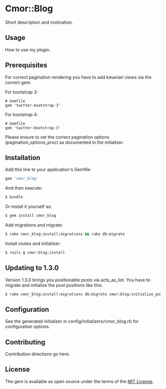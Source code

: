 # Cmor::Blog
Short description and motivation.

## Usage
How to use my plugin.

## Prerequisites

For correct pagination rendering you have to add kmaniari views via the correct gem.

For bootstrap 3:

    # Gemfile
    gem 'twitter-bootstrap-3'


For bootstrap 4:

    # Gemfile
    gem 'twitter-bootstrap-3'

Please ensure to set the correct pagination options (pagination_options_proc) as documented in the initializer.

## Installation
Add this line to your application's Gemfile:

```ruby
gem 'cmor_blog'
```

And then execute:
```bash
$ bundle
```

Or install it yourself as:
```bash
$ gem install cmor_blog
```

Add migrations and migrate:

```bash
$ rake cmor_blog:install:migrations && rake db:migrate
```

Install routes and initializer:

```bash
$ rails g cmor:blog:install
```

## Updating to 1.3.0

Version 1.3.0 brings you positionable posts via acts_as_list. You have to migrate and initialize the post positions like this:

```bash
$ rake cmor_blog:install:migrations db:migrate cmor:blog:initialize_post_positions
```

## Configuration

See the generated initializer in config/initializers/cmor_blog.rb for configuration options.

## Contributing
Contribution directions go here.

## License
The gem is available as open source under the terms of the [MIT License](https://opensource.org/licenses/MIT).
